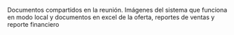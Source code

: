 Documentos compartidos en la reunión.
Imágenes del sistema que funciona en modo local y documentos en excel de la oferta, reportes de ventas y reporte financiero
